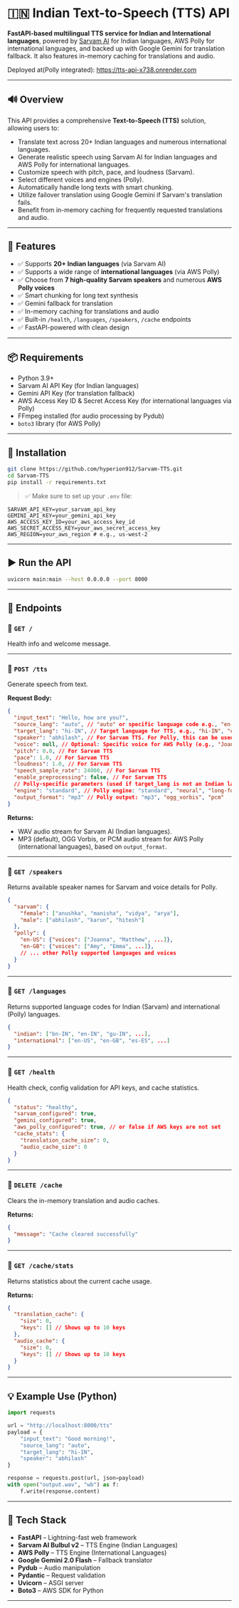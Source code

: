 
# 🇮🇳 Indian Text-to-Speech (TTS) API

**FastAPI-based multilingual TTS service for Indian and International languages**, powered by [Sarvam AI](https://sarvam.ai/) for Indian languages, AWS Polly for international languages, and backed up with Google Gemini for translation fallback. It also features in-memory caching for translations and audio.

Deployed at(Polly integrated): https://tts-api-x738.onrender.com

---

## 🔊 Overview

This API provides a comprehensive **Text-to-Speech (TTS)** solution, allowing users to:
- Translate text across 20+ Indian languages and numerous international languages.
- Generate realistic speech using Sarvam AI for Indian languages and AWS Polly for international languages.
- Customize speech with pitch, pace, and loudness (Sarvam).
- Select different voices and engines (Polly).
- Automatically handle long texts with smart chunking.
- Utilize failover translation using Google Gemini if Sarvam's translation fails.
- Benefit from in-memory caching for frequently requested translations and audio.

---

## 🚀 Features

- ✅ Supports **20+ Indian languages** (via Sarvam AI)
- ✅ Supports a wide range of **international languages** (via AWS Polly)
- ✅ Choose from **7 high-quality Sarvam speakers** and numerous **AWS Polly voices**
- ✅ Smart chunking for long text synthesis
- ✅ Gemini fallback for translation
- ✅ In-memory caching for translations and audio
- ✅ Built-in `/health`, `/languages`, `/speakers`, `/cache` endpoints
- ✅ FastAPI-powered with clean design

---

## 📦 Requirements

- Python 3.9+
- Sarvam AI API Key (for Indian languages)
- Gemini API Key (for translation fallback)
- AWS Access Key ID & Secret Access Key (for international languages via Polly)
- FFmpeg installed (for audio processing by Pydub)
- `boto3` library (for AWS Polly)

---

## 🔧 Installation

```bash
git clone https://github.com/hyperion912/Sarvam-TTS.git
cd Sarvam-TTS
pip install -r requirements.txt
```

> ✅ Make sure to set up your `.env` file:

```env
SARVAM_API_KEY=your_sarvam_api_key
GEMINI_API_KEY=your_gemini_api_key
AWS_ACCESS_KEY_ID=your_aws_access_key_id
AWS_SECRET_ACCESS_KEY=your_aws_secret_access_key
AWS_REGION=your_aws_region # e.g., us-west-2
```

---

## ▶️ Run the API

```bash
uvicorn main:main --host 0.0.0.0 --port 8000
```

---

## 📂 Endpoints

### 🔹 `GET /`

Health info and welcome message.

---

### 🔹 `POST /tts`

Generate speech from text.

**Request Body:**

```json
{
  "input_text": "Hello, how are you?",
  "source_lang": "auto", // "auto" or specific language code e.g., "en-IN", "en-US"
  "target_lang": "hi-IN", // Target language for TTS, e.g., "hi-IN", "en-US", "es-ES"
  "speaker": "abhilash", // For Sarvam TTS. For Polly, this can be used if `voice` is not provided.
  "voice": null, // Optional: Specific voice for AWS Polly (e.g., "Joanna", "Matthew"). Overrides `speaker` for Polly.
  "pitch": 0.0, // For Sarvam TTS
  "pace": 1.0, // For Sarvam TTS
  "loudness": 1.0, // For Sarvam TTS
  "speech_sample_rate": 24000, // For Sarvam TTS
  "enable_preprocessing": false, // For Sarvam TTS
  // Polly-specific parameters (used if target_lang is not an Indian language)
  "engine": "standard", // Polly engine: "standard", "neural", "long-form", "generative"
  "output_format": "mp3" // Polly output: "mp3", "ogg_vorbis", "pcm"
}
```

**Returns:**
- WAV audio stream for Sarvam AI (Indian languages).
- MP3 (default), OGG Vorbis, or PCM audio stream for AWS Polly (international languages), based on `output_format`.

---

### 🔹 `GET /speakers`

Returns available speaker names for Sarvam and voice details for Polly.

```json
{
  "sarvam": {
    "female": ["anushka", "manisha", "vidya", "arya"],
    "male": ["abhilash", "karun", "hitesh"]
  },
  "polly": {
    "en-US": {"voices": ["Joanna", "Matthew", ...]},
    "en-GB": {"voices": ["Amy", "Emma", ...]},
    // ... other Polly supported languages and voices
  }
}
```

---

### 🔹 `GET /languages`

Returns supported language codes for Indian (Sarvam) and international (Polly) languages.

```json
{
  "indian": ["bn-IN", "en-IN", "gu-IN", ...],
  "international": ["en-US", "en-GB", "es-ES", ...]
}
```

---

### 🔹 `GET /health`

Health check, config validation for API keys, and cache statistics.

```json
{
  "status": "healthy",
  "sarvam_configured": true,
  "gemini_configured": true,
  "aws_polly_configured": true, // or false if AWS keys are not set
  "cache_stats": {
    "translation_cache_size": 0,
    "audio_cache_size": 0
  }
}
```

---

### 🔹 `DELETE /cache`

Clears the in-memory translation and audio caches.

**Returns:**

```json
{
  "message": "Cache cleared successfully"
}
```

---

### 🔹 `GET /cache/stats`

Returns statistics about the current cache usage.

**Returns:**

```json
{
  "translation_cache": {
    "size": 0,
    "keys": [] // Shows up to 10 keys
  },
  "audio_cache": {
    "size": 0,
    "keys": [] // Shows up to 10 keys
  }
}
```

---

## 💡 Example Use (Python)

```python
import requests

url = "http://localhost:8000/tts"
payload = {
    "input_text": "Good morning!",
    "source_lang": "auto",
    "target_lang": "hi-IN",
    "speaker": "abhilash"
}

response = requests.post(url, json=payload)
with open("output.wav", "wb") as f:
    f.write(response.content)
```

---

## 🧠 Tech Stack

- **FastAPI** – Lightning-fast web framework
- **Sarvam AI Bulbul v2** – TTS Engine (Indian Languages)
- **AWS Polly** – TTS Engine (International Languages)
- **Google Gemini 2.0 Flash** – Fallback translator
- **Pydub** – Audio manipulation
- **Pydantic** – Request validation
- **Uvicorn** – ASGI server
- **Boto3** – AWS SDK for Python

---
